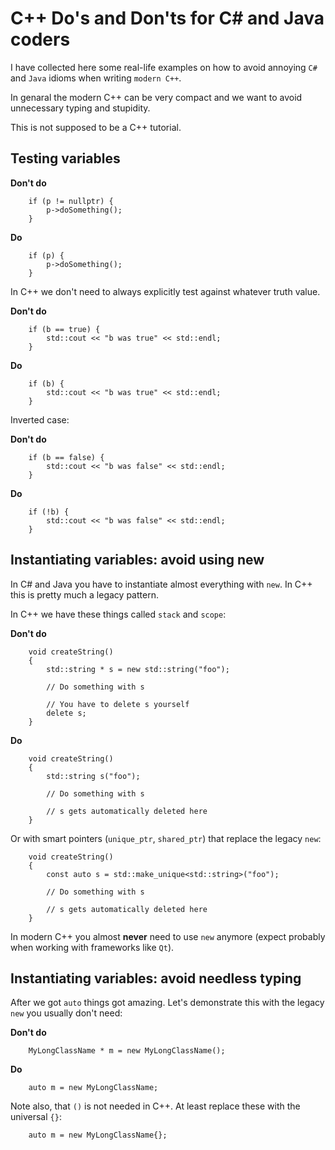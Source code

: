 # C++ Do's and Don'ts for C# and Java coders

I have collected here some real-life examples on how to avoid annoying `C#` and `Java` idioms when writing `modern C++`.

In genaral the modern C++ can be very compact and we want to avoid unnecessary typing and stupidity.

This is not supposed to be a C++ tutorial.

## Testing variables

**Don't do**

```
    if (p != nullptr) {
        p->doSomething();
    }
```

**Do**

```
    if (p) {
        p->doSomething();
    }
```

In C++ we don't need to always explicitly test against whatever truth value.

**Don't do**

```
    if (b == true) {
        std::cout << "b was true" << std::endl;
    }
```

**Do**

```
    if (b) {
        std::cout << "b was true" << std::endl;
    }
```

Inverted case:

**Don't do**

```
    if (b == false) {
        std::cout << "b was false" << std::endl;
    }
```

**Do**

```
    if (!b) {
        std::cout << "b was false" << std::endl;
    }
```

## Instantiating variables: avoid using new

In C# and Java you have to instantiate almost everything with `new`. In C++ this is pretty much a legacy pattern.

In C++ we have these things called `stack` and `scope`:

**Don't do**

```
    void createString()
    {
        std::string * s = new std::string("foo");

        // Do something with s

        // You have to delete s yourself
        delete s;
    }
```

**Do**

```
    void createString()
    {
        std::string s("foo");

        // Do something with s

        // s gets automatically deleted here
    }
```

Or with smart pointers (`unique_ptr`, `shared_ptr`) that replace the legacy `new`:


```
    void createString()
    {
        const auto s = std::make_unique<std::string>("foo");

        // Do something with s

        // s gets automatically deleted here
    }
```

In modern C++ you almost **never** need to use `new` anymore (expect probably when working with frameworks like `Qt`).

## Instantiating variables: avoid needless typing

After we got `auto` things got amazing. Let's demonstrate this with the legacy `new` you usually don't need:

**Don't do**

```
    MyLongClassName * m = new MyLongClassName();
```

**Do**

```
    auto m = new MyLongClassName;
```

Note also, that `()` is not needed in C++. At least replace these with the universal `{}`:

```
    auto m = new MyLongClassName{};
```
